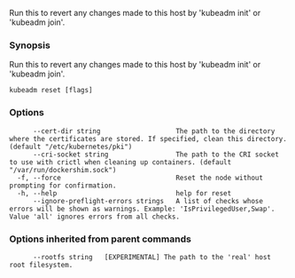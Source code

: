 
Run this to revert any changes made to this host by 'kubeadm init' or 'kubeadm join'.

### Synopsis

Run this to revert any changes made to this host by 'kubeadm init' or 'kubeadm join'.

```
kubeadm reset [flags]
```

### Options

```
      --cert-dir string                   The path to the directory where the certificates are stored. If specified, clean this directory. (default "/etc/kubernetes/pki")
      --cri-socket string                 The path to the CRI socket to use with crictl when cleaning up containers. (default "/var/run/dockershim.sock")
  -f, --force                             Reset the node without prompting for confirmation.
  -h, --help                              help for reset
      --ignore-preflight-errors strings   A list of checks whose errors will be shown as warnings. Example: 'IsPrivilegedUser,Swap'. Value 'all' ignores errors from all checks.
```

### Options inherited from parent commands

```
      --rootfs string   [EXPERIMENTAL] The path to the 'real' host root filesystem.
```

